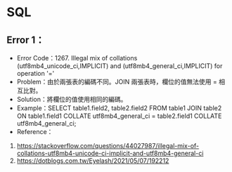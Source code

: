 # SQL
## Error 1：
- Error Code：1267. Illegal mix of collations (utf8mb4_unicode_ci,IMPLICIT) and (utf8mb4_general_ci,IMPLICIT) for operation '='
- Problem：由於兩張表的編碼不同。JOIN 兩張表時，欄位的值無法使用 = 相互比對。
- Solution：將欄位的值使用相同的編碼。
- Example：SELECT table1.field2, table2.field2 FROM table1 JOIN table2 ON table1.field1 COLLATE utf8mb4_general_ci = table2.field1 COLLATE utf8mb4_general_ci;
- Reference：
1. https://stackoverflow.com/questions/44027987/illegal-mix-of-collations-utf8mb4-unicode-ci-implicit-and-utf8mb4-general-ci
2. https://dotblogs.com.tw/Eyelash/2021/05/07/192212
